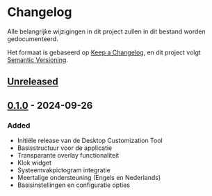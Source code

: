 # Changelog
Alle belangrijke wijzigingen in dit project zullen in dit bestand worden gedocumenteerd.

Het formaat is gebaseerd op [Keep a Changelog](https://keepachangelog.com/en/1.0.0/),
en dit project volgt [Semantic Versioning](https://semver.org/spec/v2.0.0.html).

## [Unreleased]

## [0.1.0] - 2024-09-26
### Added
- Initiële release van de Desktop Customization Tool
- Basisstructuur voor de applicatie
- Transparante overlay functionaliteit
- Klok widget
- Systeemvakpictogram integratie
- Meertalige ondersteuning (Engels en Nederlands)
- Basisinstellingen en configuratie opties

[Unreleased]: https://github.com/ImolaMedia/desktop-customization-tool/compare/v0.1.0...HEAD
[0.1.0]: https://github.com/ImolaMedia/desktop-customization-tool/releases/tag/v0.1.0